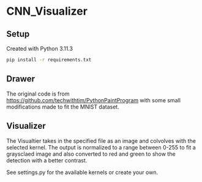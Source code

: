 # CNN_Visualizer
## Setup
Created with Python 3.11.3
```bash
pip install -r requirements.txt
```

## Drawer
The original code is from https://github.com/techwithtim/PythonPaintProgram with some small modifications made to fit the MNIST dataset.

## Visualizer
The Visualtier takes in the specified file as an image and colvolves with the selected kernel. The output is normalized to a range between 0-255 to fit a graysclaed image and also converted to red and green to show the detection with a better contrast.

See settings.py for the available kernels or create your own.